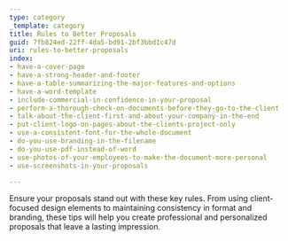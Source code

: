 ```yaml
---
type: category
_template: category
title: Rules to Better Proposals
guid: 7fb824ed-22ff-4da5-bd91-2bf3bbd1c47d
uri: rules-to-better-proposals
index:
- have-a-cover-page
- have-a-strong-header-and-footer
- have-a-table-summarizing-the-major-features-and-options
- have-a-word-template
- include-commercial-in-confidence-in-your-proposal
- perform-a-thorough-check-on-documents-before-they-go-to-the-client
- talk-about-the-client-first-and-about-your-company-in-the-end
- put-client-logo-on-pages-about-the-clients-project-only
- use-a-consistent-font-for-the-whole-document
- do-you-use-branding-in-the-filename
- do-you-use-pdf-instead-of-word
- use-photos-of-your-employees-to-make-the-document-more-personal
- use-screenshots-in-your-proposals

---
```


Ensure your proposals stand out with these key rules. From using client-focused design elements to maintaining consistency in format and branding, these tips will help you create professional and personalized proposals that leave a lasting impression.
